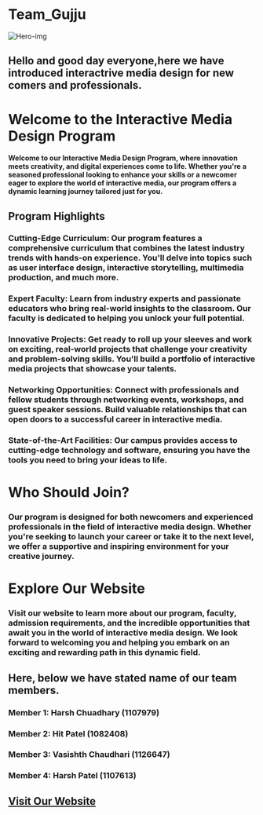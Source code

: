 # Team_Gujju
![Hero-img](https://github.com/hkpatel310/Team_Gujju/assets/121983623/9a0e26a0-a191-432d-87cc-2e90b6a82825)
## Hello and good day everyone,here we have introduced interactrive media design for new comers and professionals.

# Welcome to the Interactive Media Design Program
#### Welcome to our Interactive Media Design Program, where innovation meets creativity, and digital experiences come to life. Whether you're a seasoned professional looking to enhance your skills or a newcomer eager to explore the world of interactive media, our program offers a dynamic learning journey tailored just for you.

## Program Highlights

### Cutting-Edge Curriculum:  Our program features a comprehensive curriculum that combines the latest industry trends with hands-on experience. You'll delve into topics such as user interface design, interactive storytelling, multimedia production, and much more.
### Expert Faculty: Learn from industry experts and passionate educators who bring real-world insights to the classroom. Our faculty is dedicated to helping you unlock your full potential.
### Innovative Projects: Get ready to roll up your sleeves and work on exciting, real-world projects that challenge your creativity and problem-solving skills. You'll build a portfolio of interactive media projects that showcase your talents.
### Networking Opportunities: Connect with professionals and fellow students through networking events, workshops, and guest speaker sessions. Build valuable relationships that can open doors to a successful career in interactive media.
### State-of-the-Art Facilities: Our campus provides access to cutting-edge technology and software, ensuring you have the tools you need to bring your ideas to life.

# Who Should Join?
### Our program is designed for both newcomers and experienced professionals in the field of interactive media design. Whether you're seeking to launch your career or take it to the next level, we offer a supportive and inspiring environment for your creative journey.

# Explore Our Website
### Visit our website to learn more about our program, faculty, admission requirements, and the incredible opportunities that await you in the world of interactive media design. We look forward to welcoming you and helping you embark on an exciting and rewarding path in this dynamic field.

## Here, below we have stated name of our team members.
### Member 1: Harsh Chuadhary (1107979)
### Member 2: Hit Patel (1082408)
### Member 3: Vasishth Chaudhari (1126647)
### Member 4: Harsh Patel (1107613) 

## [Visit Our Website](https://www.fanshawec.ca/programs/idp3-interactive-media-design/next)


